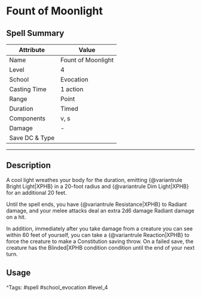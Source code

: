 # Fount of Moonlight

## Spell Summary

| Attribute        | Value                  |
|------------------|------------------------|
| Name             | Fount of Moonlight                 |
| Level            | 4                |
| School           | Evocation          |
| Casting Time     | 1 action              |
| Range            | Point            |
| Duration         | Timed             |
| Components       | v, s             |
| Damage           | -               |
| Save DC & Type   |              |

---

## Description

A cool light wreathes your body for the duration, emitting {@variantrule Bright Light|XPHB} in a 20-foot radius and {@variantrule Dim Light|XPHB} for an additional 20 feet.

Until the spell ends, you have {@variantrule Resistance|XPHB} to Radiant damage, and your melee attacks deal an extra 2d6 damage Radiant damage on a hit.

In addition, immediately after you take damage from a creature you can see within 60 feet of yourself, you can take a {@variantrule Reaction|XPHB} to force the creature to make a Constitution saving throw. On a failed save, the creature has the Blinded|XPHB condition condition until the end of your next turn.

## Usage


^Tags: #spell #school_evocation #level_4